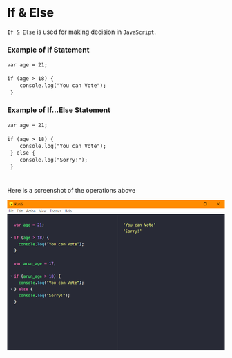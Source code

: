# If & Else
`If & Else` is used for making decision in `JavaScript`.

### Example of If Statement
    var age = 21;
    
    if (age > 18) {
        console.log("You can Vote");
     }

### Example of If...Else Statement
    var age = 21;
    
    if (age > 18) {
        console.log("You can Vote");
     } else {
        console.log("Sorry!");
     }

#

Here is a screenshot of the operations above
 
![Variable](../Assets/if-else-result.png)
